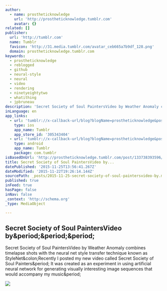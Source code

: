 ```yaml
---
author:
  - name: prostheticknowledge
    url: 'http://prostheticknowledge.tumblr.com'
    avatar: {}
related: []
publisher:
  url: 'http://tumblr.com'
  name: Tumblr
  favicon: 'http://31.media.tumblr.com/avatar_ceb665a7b9df_128.png'
  domain: prostheticknowledge.tumblr.com
keywords:
  - prostheticknowledge
  - reblogged
  - github
  - neural-style
  - neural
  - video
  - rendering
  - ninetyeightytwo
  - whatithing
  - jpbruneau
description: 'Secret Society of Soul PaintersVideo by Weather Anomaly combines timelapse shots with the neural net style transfer technique known as StyleNet:Recently I posted my new video called Secret Society of Soul Painters. It was created as an experiment in using artificial neural network for generating visually interesting image sequences that would accompany my music.'
inLanguage: en
app_links:
  - url: 'tumblr://x-callback-url/blog?blogName=prostheticknowledge&postID=133738393596'
    type: ios
    app_name: Tumblr
    app_store_id: '305343404'
  - url: 'tumblr://x-callback-url/blog?blogName=prostheticknowledge&postID=133738393596'
    type: android
    app_name: Tumblr
    package: com.tumblr
isBasedOnUrl: 'http://prostheticknowledge.tumblr.com/post/133738393596/secret-society-of-soul-painters-video-by-weather'
title: Secret Society of Soul PaintersVideo by...
datePublished: '2015-11-25T13:56:41.267Z'
dateModified: '2015-11-22T19:26:14.144Z'
sourcePath: _posts/2015-11-25-secret-society-of-soul-paintersvideo-by.md
published: true
inFeed: true
hasPage: false
inNav: false
_context: 'http://schema.org'
_type: MediaObject

---
```

<article style=""><h1>Secret Society of Soul PaintersVideo by&amp;period;&amp;period;&amp;period;</h1><p>Secret Society of Soul PaintersVideo by Weather Anomaly combines timelapse shots with the neural net style transfer technique known as StyleNet&amp;colon;Recently I posted my new video called Secret Society of Soul Painters&amp;period; It was created as an experiment in using artificial neural network for generating visually interesting image sequences that would accompany my music&amp;period;</p><img src="http://49.media.tumblr.com/a13cf47051eab30ed8d110e88ea8d727/tumblr_ny8acwgw8u1qav3uso1_540.gif" /></article>